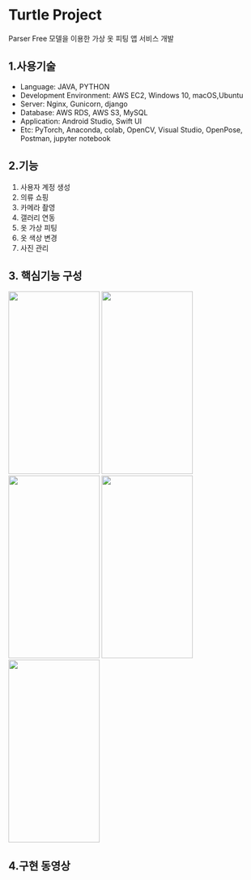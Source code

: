 # Turtle Project
Parser Free 모델을 이용한 가상 옷 피팅 앱 서비스 개발

## 1.사용기술
* Language: JAVA, PYTHON
* Development Environment: AWS EC2, Windows 10, macOS,Ubuntu
* Server: Nginx, Gunicorn, django
* Database: AWS RDS, AWS S3, MySQL
* Application: Android Studio, Swift UI
* Etc: PyTorch, Anaconda, colab, OpenCV, Visual Studio, OpenPose, Postman, jupyter notebook

## 2.기능
1. 사용자 계정 생성
2. 의류 쇼핑
3. 카메라 촬영
4. 갤러리 연동
5. 옷 가상 피팅
6. 옷 색상 변경
7. 사진 관리

## 3. 핵심기능 구성
<p align="left">
<img src="https://user-images.githubusercontent.com/99804202/171098898-bb4d36e0-3577-41fa-811f-c69aa76a1f75.jpg"  width="180" height="360">
<img src="https://user-images.githubusercontent.com/99804202/171098892-910a2de0-77c9-45fa-b05e-d19f9ad37726.jpg"  width="180" height="360">
<img src="https://user-images.githubusercontent.com/99804202/171098919-20fd91ff-f0b8-4eea-982b-d10d7c61b34f.jpg"  width="180" height="360">
<img src="https://user-images.githubusercontent.com/99804202/171098885-4cf9ea18-6f19-4f13-9001-a46e39e6e2e8.jpg"  width="180" height="360">
<img src="https://user-images.githubusercontent.com/99804202/171098869-64a322b0-bbd0-40f6-a917-aa424defed30.jpg"  width="180" height="360">
</p>

## 4.구현 동영상
